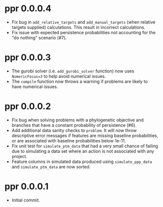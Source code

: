 # ppr 0.0.0.4

- Fix bug in `add_relative_targets` and `add_manual_targets` (when relative
  targets supplied) calculations. This result in incorrect calculations.
- Fix issue with expected persistence probabilities not accounting for the
  "do nothing" scenario (#7).

# ppr 0.0.0.3

- The gurobi solver (i.e. `add_gurobi_solver` function) now uses
  `NumericFocus=3` to help avoid numerical issues.
- The `compile` function now throws a warning if problems are likely to
  have numerical issues.

# ppr 0.0.0.2

- Fix bug when solving problems with a phylogenetic objective and branches that
  have a constant probability of persistence (#6).
- Add additional data sanity checks to `problem`. It will now throw
  descriptive error messages if features are missing baseline probabilities, or
  are associated with baseline probabilities below 1e-11.
- Fix unit test for `simulate_ptm_data` that had a very small chance of failing
  due to simulating a data set where an action is not associated with any
  project.
- Feature columns in simulated data produced using `simulate_ppp_data` and
  `simulate_ptm_data` are now sorted.

# ppr 0.0.0.1

- Initial commit.
